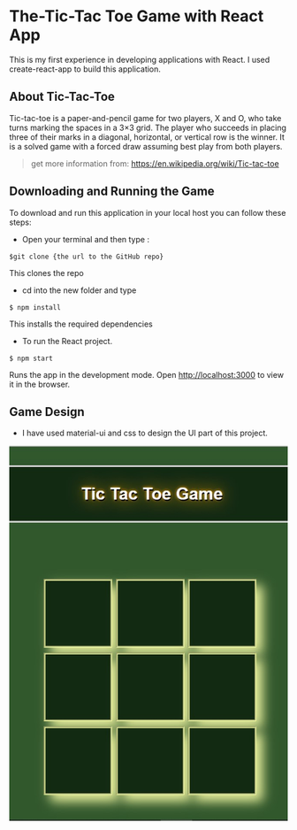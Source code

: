 # The-Tic-Tac Toe Game with React App
This is my first experience in developing applications with React. I used create-react-app to build this application.

## About Tic-Tac-Toe 
Tic-tac-toe is a paper-and-pencil game for two players, X and O, who take turns marking the spaces in a 3×3 grid. The player who succeeds in placing three of their marks in a diagonal, horizontal, or vertical row is the winner. It is a solved game with a forced draw assuming best play from both players.
> get more information from: https://en.wikipedia.org/wiki/Tic-tac-toe

## Downloading and Running the Game

To download and run this application in your local host you can follow these steps:
-  Open your terminal and then type : 
```
$git clone {the url to the GitHub repo} 
```
This clones the repo

-   cd into the new folder and type
```
$ npm install
```
This installs the required dependencies

-  To run the React project.
```
$ npm start
```
Runs the app in the development mode. Open [http://localhost:3000](http://localhost:3000) to view it in the browser.

## Game Design
- I have used material-ui and css to design the UI part of this project.

![](Game's_image.jpg)



